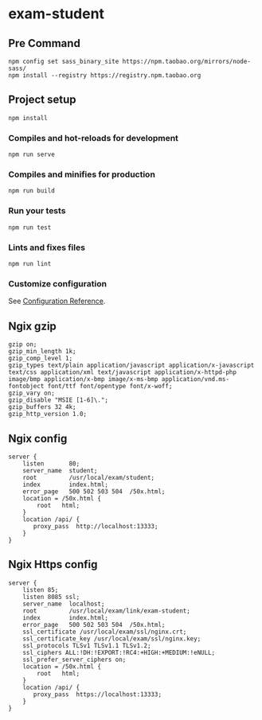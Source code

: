 # exam-student

## Pre Command
```
npm config set sass_binary_site https://npm.taobao.org/mirrors/node-sass/
npm install --registry https://registry.npm.taobao.org  
```


## Project setup
```
npm install
```

### Compiles and hot-reloads for development
```
npm run serve
```

### Compiles and minifies for production
```
npm run build
```

### Run your tests
```
npm run test
```

### Lints and fixes files
```
npm run lint
```

### Customize configuration
See [Configuration Reference](https://cli.vuejs.org/config/).


## Ngix gzip
```
gzip on;
gzip_min_length 1k;
gzip_comp_level 1;
gzip_types text/plain application/javascript application/x-javascript text/css application/xml text/javascript application/x-httpd-php image/bmp application/x-bmp image/x-ms-bmp application/vnd.ms-fontobject font/ttf font/opentype font/x-woff;
gzip_vary on;
gzip_disable "MSIE [1-6]\.";
gzip_buffers 32 4k;
gzip_http_version 1.0;
```

## Ngix config
```
server {
    listen       80;
    server_name  student;
    root         /usr/local/exam/student;
    index        index.html;
    error_page   500 502 503 504  /50x.html;
    location = /50x.html {
        root   html;
    }
    location /api/ {
       proxy_pass  http://localhost:13333;
    }
}
```


## Ngix Https config
```
server {
    listen 85;
    listen 8085 ssl;
    server_name  localhost;
    root         /usr/local/exam/link/exam-student;
    index        index.html;
    error_page   500 502 503 504  /50x.html;
    ssl_certificate /usr/local/exam/ssl/nginx.crt;
    ssl_certificate_key /usr/local/exam/ssl/nginx.key;
    ssl_protocols TLSv1 TLSv1.1 TLSv1.2;
    ssl_ciphers ALL:!DH:!EXPORT:!RC4:+HIGH:+MEDIUM:!eNULL;
    ssl_prefer_server_ciphers on;
    location = /50x.html {
        root   html;
    }
    location /api/ {
       proxy_pass  https://localhost:13333;
    }
}
```
